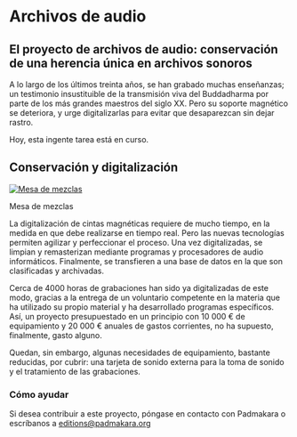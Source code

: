 #  Archivos de audio 

##  El proyecto de archivos de audio: conservación de una herencia única en archivos sonoros 

A lo largo de los últimos treinta años, se han grabado muchas enseñanzas; un testimonio insustituible de la transmisión viva del Buddadharma por parte de los más grandes maestros del siglo XX. Pero su soporte magnético se deteriora, y urge digitalizarlas para evitar que desaparezcan sin dejar rastro. 

Hoy, esta ingente tarea está en curso. 

##  Conservación y digitalización 

[ ![Mesa de mezclas](/images/img_mixing_console-150x150.jpg) ](/images/img_mixing_console.jpg)

Mesa de mezclas 

La digitalización de cintas magnéticas requiere de mucho tiempo, en la medida en que debe realizarse en tiempo real. Pero las nuevas tecnologías permiten agilizar y perfeccionar el proceso. Una vez digitalizadas, se limpian y remasterizan mediante programas y procesadores de audio informáticos. Finalmente, se transfieren a una base de datos en la que son clasificadas y archivadas. 

Cerca de 4000 horas de grabaciones han sido ya digitalizadas de este modo, gracias a la entrega de un voluntario competente en la materia que ha utilizado su propio material y ha desarrollado programas específicos. Así, un proyecto presupuestado en un principio con 10 000 € de equipamiento y 20 000 € anuales de gastos corrientes, no ha supuesto, finalmente, gasto alguno. 

Quedan, sin embargo, algunas necesidades de equipamiento, bastante reducidas, por cubrir: una tarjeta de sonido externa para la toma de sonido y el tratamiento de las grabaciones. 

###  Cómo ayudar 

Si desea contribuir a este proyecto, póngase en contacto con Padmakara o escríbanos a [ editions@padmakara.org ](mailto:editions@padmakara.org)
